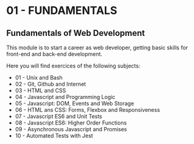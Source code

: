 # 01 - FUNDAMENTALS

## Fundamentals of Web Development

This module is to start a career as web developer, getting basic skills for front-end and back-end development.

Here you will find exercices of the following subjects:

- 01 - Unix and Bash
- 02 - Git, Github and Internet
- 03 - HTML and CSS
- 04 - Javascript and Programming Logic
- 05 - Javascript: DOM, Events and Web Storage
- 06 - HTML ans CSS: Forms, Flexbox and Responsiveness
- 07 - Javascript ES6 and Unit Tests
- 08 - Javascript ES6: Higher Order Functions
- 09 - Asynchronous Javascript and Promises
- 10 - Automated Tests with Jest



